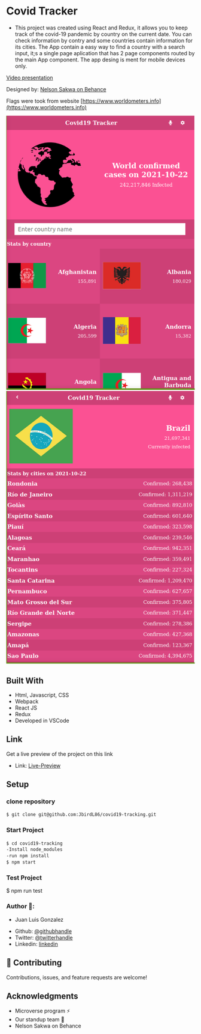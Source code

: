 # Covid Tracker
* This project was created using React and Redux, it allows you to keep track of the covid-19 pandemic by country on the current date. You can check information by contry and some countries contain information for its cities. The App contain a easy way to find a country with a search input, it;s a single page aplication that has 2 page components routed by the main App component. The app desing is ment for mobile devices only.

[Video presentation](https://www.loom.com/share/9132da9a1ac947c69daf4fb74e0d36ae)

Designed by: [Nelson Sakwa on Behance](https://www.behance.net/sakwadesignstudio)

Flags were took from website [https://www.worldometers.info](https://www.worldometers.info)

![screenshot](./src/img/covidApp.png)![screenshot](./src/img/detailsCovid.png)

## Built With

- Html, Javascript, CSS
- Webpack
- React JS
- Redux
- Developed in VSCode

## Link

Get a live preview of the project on this link  

- Link: [Live-Preview](https://agitated-pike-942a36.netlify.app/)

## Setup 
### clone repository
```bash
$ git clone git@github.com:JbirdL86/covid19-tracking.git
```
### Start Project
```bash
$ cd covid19-tracking 
-Install node_modules
-run npm install
$ npm start
```
### Test Project 
$ npm run test


### Author 🤝:
* Juan Luis Gonzalez 
- Github: [@githubhandle](https://github.com/JbirdL86)
- Twitter: [@twitterhandle](https://twitter.com/JuanLui06498455)
- Linkedin: [linkedin](https://www.linkedin.com/in/juan-luis-0551921aa/)

## 🤝 Contributing

Contributions, issues, and feature requests are welcome!

## Acknowledgments

- Microverse program ⚡
- Our standup team 🏹
- Nelson Sakwa on Behance
